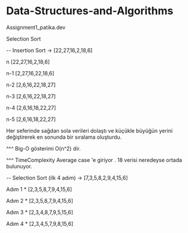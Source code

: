 # Data-Structures-and-Algorithms
Assignment1_patika.dev

Selection Sort

-- Insertion Sort -> [22,27,16,2,18,6]

n [22,27,16,2,18,6]

n-1 [2,27,16,22,18,6]

n-2 [2,6,16,22,18,27]

n-3 [2,6,16,22,18,27]

n-4 [2,6,16,18,22,27]

n-5 [2,6,16,18,22,27]

Her seferinde sağdan sola verileri dolaştı ve küçükle büyüğün yerini değiştirerek en sonunda bir sıralama oluşturdu.

^^^ Big-O gösterimi O(n^2) dir.

^^^ TimeComplexity Average case 'e giriyor . 18 verisi neredeyse ortada bulunuyor.

-- Selection Sort (ilk 4 adım) -> [7,3,5,8,2,9,4,15,6]

Adım 1 * [2,3,5,8,7,9,4,15,6]

Adım 2 * [2,3,5,8,7,9,4,15,6]

Adım 3 * [2,3,4,8,7,9,5,15,6]

Adım 4 * [2,3,4,5,7,9,8,15,6]
